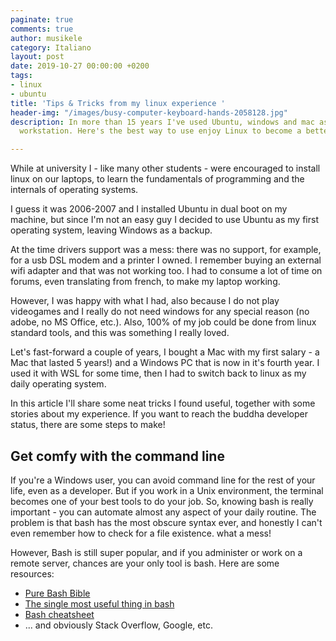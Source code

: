 ```yaml
---
paginate: true
comments: true
author: musikele
category: Italiano
layout: post
date: 2019-10-27 00:00:00 +0200
tags:
- linux
- ubuntu
title: 'Tips & Tricks from my linux experience '
header-img: "/images/busy-computer-keyboard-hands-2058128.jpg"
description: In more than 15 years I've used Ubuntu, windows and mac as my desktop
  workstation. Here's the best way to use enjoy Linux to become a better developer!

---
```

While at university I - like many other students - were encouraged to install linux on our laptops, to learn the fundamentals of programming and the internals of operating systems. 

I guess it was 2006-2007 and I installed Ubuntu in dual boot on my machine, but since I'm not an easy guy I decided to use Ubuntu as my first operating system, leaving Windows as a backup. 

At the time drivers support was a mess: there was no support, for example, for a usb DSL modem and a printer I owned. I remember buying an external wifi adapter and that was not working too. I had to consume a lot of time on forums, even translating from french, to make my laptop working. 

However, I was happy with what I had, also because I do not play videogames and I really do not need windows for any special reason (no adobe, no MS Office, etc.). Also, 100% of my job could be done from linux standard tools, and this was something I really loved. 

Let's fast-forward a couple of years, I bought a Mac with my first salary - a Mac that lasted 5 years!) and a Windows PC that is now in it's fourth year. I used it with WSL for some time, then I had to switch back to linux as my daily operating system. 

In this article I'll share some neat tricks I found useful, together with some stories about my experience. If you want to reach the buddha developer status, there are some steps to make!

## Get comfy with the command line 

If you're a Windows user, you can avoid command line for the rest of your life, even as a developer. But if you work in a Unix environment, the terminal becomes one of your best tools to do your job. So, knowing bash is really important - you can automate almost any aspect of your daily routine. The problem is that bash has the most obscure syntax ever, and honestly I can't even remember how to check for a file existence. what a mess! 

However, Bash is still super popular, and if you administer or work on a remote server, chances are your only tool is bash. Here are some resources: 

* [Pure Bash Bible](https://github.com/dylanaraps/pure-bash-bible)
* [The single most useful thing in bash](https://coderwall.com/p/oqtj8w/the-single-most-useful-thing-in-bash)
* [Bash cheatsheet](https://devhints.io/bash)
* ... and obviously Stack Overflow, Google, etc. 